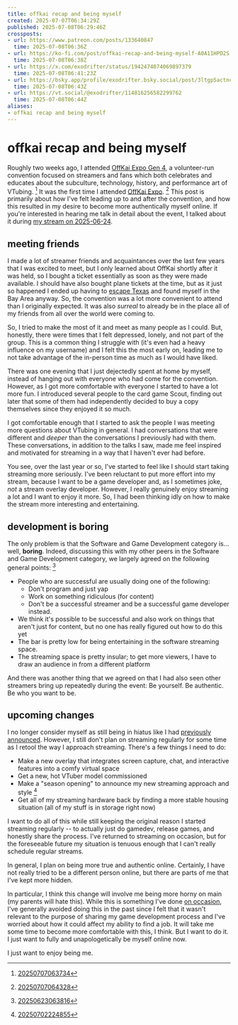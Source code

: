 ```yaml
---
title: offkai recap and being myself
created: 2025-07-07T06:34:29Z
published: 2025-07-08T06:29:46Z
crossposts:
- url: https://www.patreon.com/posts/133640847
  time: 2025-07-08T06:36Z
- url: https://ko-fi.com/post/offkai-recap-and-being-myself-A0A11HPD2S
  time: 2025-07-08T06:38Z
- url: https://x.com/exodrifter/status/1942474074069897379
  time: 2025-07-08T06:41:23Z
- url: https://bsky.app/profile/exodrifter.bsky.social/post/3ltgp5actnc2n
  time: 2025-07-08T06:43Z
- url: https://vt.social/@exodrifter/114816256582299762
  time: 2025-07-08T06:44Z
aliases:
- offkai recap and being myself
---
```


# offkai recap and being myself

Roughly two weeks ago, I attended [OffKai Expo Gen 4](../notes/off-kai-expo-gen-4.md), a volunteer-run convention focused on streamers and fans which both celebrates and educates about the subculture, technology, history, and performance art of VTubing. [^1] It was the first time I attended [OffKai Expo](../notes/offkai-expo.md). [^2] This post is primarily about how I've felt leading up to and after the convention, and how this resulted in my desire to become more authentically myself online. If you're interested in hearing me talk in detail about the event, I talked about it during [my stream on 2025-06-24](https://vods.exodrifter.space/2025/06/24/2125).

## meeting friends

I made a lot of streamer friends and acquaintances over the last few years that I was excited to meet, but I only learned about OffKai shortly after it was held, so I bought a ticket essentially as soon as they were made available. I should have also bought plane tickets at the time, but as it just so happened I ended up having to [escape Texas](20250317203824.md) and found myself in the Bay Area anyway. So, the convention was a lot more convenient to attend than I originally expected. It was also _surreal_ to already be in the place all of my friends from all over the world were coming to.

So, I tried to make the most of it and meet as many people as I could. But, honestly, there were times that I felt depressed, lonely, and not part of the group. This is a common thing I struggle with (it's even had a heavy influence on my username) and I felt this the most early on, leading me to not take advantage of the in-person time as much as I would have liked.

There was one evening that I just dejectedly spent at home by myself, instead of hanging out with everyone who had come for the convention. However, as I got more comfortable with everyone I started to have a lot more fun. I introduced several people to the card game Scout, finding out later that some of them had independently decided to buy a copy themselves since they enjoyed it so much.

I got comfortable enough that I started to ask the people I was meeting more questions about VTubing in general. I had conversations that were different and _deeper_ than the conversations I previously had with them. These conversations, in addition to the talks I saw, made me feel inspired and motivated for streaming in a way that I haven't ever had before.

You see, over the last year or so, I've started to feel like I should start taking streaming more seriously. I've been reluctant to put more effort into my stream, because I want to be a game developer and, as I sometimes joke, _not_ a stream overlay developer. However, I really genuinely enjoy streaming a lot and I want to enjoy it more. So, I had been thinking idly on how to make the stream more interesting and entertaining.

## development is boring

The only problem is that the Software and Game Development category is... well, **boring**. Indeed, discussing this with my other peers in the Software and Game Development category, we largely agreed on the following general points: [^3]

- People who are successful are usually doing one of the following:
	- Don't program and just yap
	- Work on something ridiculous (for content)
	- Don't be a successful streamer and be a successful game developer instead.
- We think it's possible to be successful and also work on things that aren't just for content, but no one has really figured out how to do this yet
- The bar is pretty low for being entertaining in the software streaming space.
- The streaming space is pretty insular; to get more viewers, I have to draw an audience in from a different platform

And there was another thing that we agreed on that I had also seen other streamers bring up repeatedly during the event: Be yourself. Be authentic. Be who you want to be.

## upcoming changes

I no longer consider myself as still being in hiatus like I had [previously announced](20250317203824.md). However, I still don't plan on streaming regularly for some time as I retool the way I approach streaming. There's a few things I need to do:

- Make a new overlay that integrates screen capture, chat, and interactive features into a comfy virtual space
- Get a new, hot VTuber model commissioned
- Make a "season opening" to announce my new streaming approach and style [^5]
- Get all of my streaming hardware back by finding a more stable housing situation (all of my stuff is in storage right now)

I want to do all of this while still keeping the original reason I started streaming regularly -- to actually just do gamedev, release games, and honestly share the process. I've returned to streaming on occasion, but for the foreseeable future my situation is tenuous enough that I can't really schedule regular streams.

In general, I plan on being more true and authentic online. Certainly, I have not really tried to be a different person online, but there are parts of me that I've kept more hidden.

In particular, I think this change will involve me being more horny on main (my parents will hate this). While this is something I've done [on occasion](20230208070213.md), I've generally avoided doing this in the past since I felt that it wasn't relevant to the purpose of sharing my game development process and I've worried about how it could affect my ability to find a job. It will take me some time to become more comfortable with this, I think. But I want to do it. I just want to fully and unapologetically be myself online now.

I just want to enjoy being me.

[^1]: [20250707063734](../entries/20250707063734.md)
[^2]: [20250707064328](../entries/20250707064328.md)
[^3]: [20250623063816](../entries/20250623063816.md)
[^4]: [20250621222515](../entries/20250621222515.md)
[^5]: [20250702224855](../entries/20250702224855.md)
